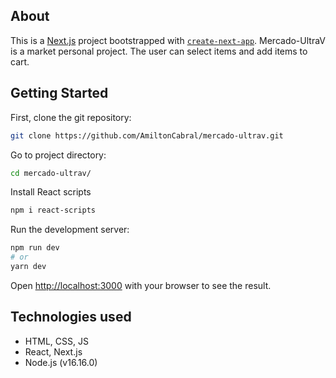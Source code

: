 ## About
This is a [Next.js](https://nextjs.org/) project bootstrapped with [`create-next-app`](https://github.com/vercel/next.js/tree/canary/packages/create-next-app).
Mercado-UltraV is a market personal project. The user can select items and add items to cart.

## Getting Started

First, clone the git repository:
```bash
git clone https://github.com/AmiltonCabral/mercado-ultrav.git
```

Go to project directory:
```bash
cd mercado-ultrav/
```

Install React scripts
```bash
npm i react-scripts
```

Run the development server:
```bash
npm run dev
# or
yarn dev
```

Open [http://localhost:3000](http://localhost:3000) with your browser to see the result.

## Technologies used
- HTML, CSS, JS
- React, Next.js
- Node.js (v16.16.0)
